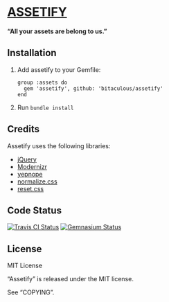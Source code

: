 [ASSETIFY](https://github.com/bitaculous/assetify "Assetify")
=============================================================

**“All your assets are belong to us.”**

Installation
------------

1.  Add assetify to your Gemfile:

    ```
    group :assets do
      gem 'assetify', github: 'bitaculous/assetify'
    end
    ```

2.  Run `bundle install`

Credits
-------

Assetify uses the following libraries:

* [jQuery](http://jquery.com "jQuery")
* [Modernizr](http://modernizr.com "Modernizr")
* [yepnope](http://yepnopejs.com "yepnope")
* [normalize.css](http://git.io/normalize "normalize.css")
* [reset.css](http://meyerweb.com/eric/tools/css/reset "reset.css")

Code Status
-----------

[<img src="https://secure.travis-ci.org/bitaculous/assetify.png" title="Travis CI Status" alt="Travis CI Status" />](http://travis-ci.org/bitaculous/assetify)
[<img src="https://gemnasium.com/bitaculous/assetify.png?travis" title="Gemnasium Status" alt="Gemnasium Status" />](https://gemnasium.com/bitaculous/assetify)

License
-------

MIT License

“Assetify” is released under the MIT license.

See “COPYING”.